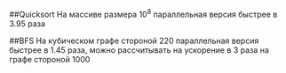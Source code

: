##Quicksort
На массиве размера 10<sup>8</sup> параллельная версия быстрее в 3.95 раза

##BFS
На кубическом графе стороной 220 параллельная версия быстрее в 1.45 раза, можно рассчитывать на ускорение в 3 раза на графе стороной 1000 
